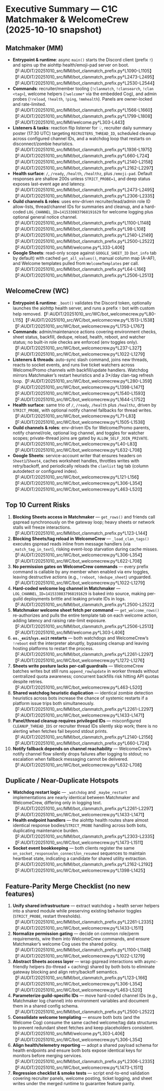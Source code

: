 # Executive Summary — C1C Matchmaker & WelcomeCrew (2025-10-10 snapshot)

## Matchmaker (MM)
- **Entrypoint & runtime**: async `main()` starts the Discord client (prefix `!`) and spins up the aiohttp health/emoji-pad server on boot.【F:AUDIT/20251010_src/MM/bot_clanmatch_prefix.py†L1090-L1105】【F:AUDIT/20251010_src/MM/bot_clanmatch_prefix.py†L2473-L2495】【F:AUDIT/20251010_src/MM/bot_clanmatch_prefix.py†L2530-L2544】
- **Commands**: recruiter/member tooling (`!clanmatch`, `!clansearch`, `!clan <tag>`), welcome helpers (`!welcome*` via the embedded Cog), and admin probes (`!reload`, `!health`, `!ping`, `!mmhealth`). Panels are owner-locked and rate-limited.【F:AUDIT/20251010_src/MM/bot_clanmatch_prefix.py†L1566-L1660】【F:AUDIT/20251010_src/MM/bot_clanmatch_prefix.py†L1799-L1808】【F:AUDIT/20251010_src/MM/welcome.py†L303-L443】
- **Listeners & tasks**: reaction flip listener for 💡, recruiter daily summary poster (17:30 UTC) targeting `RECRUITERS_THREAD_ID`, scheduled cleanup across configured channel IDs, and a watchdog loop that restarts on disconnect/zombie heuristics.【F:AUDIT/20251010_src/MM/bot_clanmatch_prefix.py†L1936-L1975】【F:AUDIT/20251010_src/MM/bot_clanmatch_prefix.py†L660-L724】【F:AUDIT/20251010_src/MM/bot_clanmatch_prefix.py†L2140-L2158】【F:AUDIT/20251010_src/MM/bot_clanmatch_prefix.py†L2162-L2297】
- **Health surface**: `/`, `/ready`, `/health`, `/healthz`, plus `/emoji-pad`. Default responses are shallow 200s unless `STRICT_PROBE=1`, and deep status exposes last-event age and latency.【F:AUDIT/20251010_src/MM/bot_clanmatch_prefix.py†L2473-L2495】【F:AUDIT/20251010_src/MM/bot_clanmatch_prefix.py†L2306-L2335】
- **Guild channels & roles**: uses env-driven recruiter/lead/admin role ID allow-lists, thread/channel IDs for summaries and cleanup, and a hard-coded `LOG_CHANNEL_ID=1415330837968191629` for welcome logging plus optional general notice channel.【F:AUDIT/20251010_src/MM/bot_clanmatch_prefix.py†L1100-L1148】【F:AUDIT/20251010_src/MM/bot_clanmatch_prefix.py†L98-L108】【F:AUDIT/20251010_src/MM/bot_clanmatch_prefix.py†L2140-L2149】【F:AUDIT/20251010_src/MM/bot_clanmatch_prefix.py†L2500-L2522】【F:AUDIT/20251010_src/MM/welcome.py†L333-L406】
- **Google Sheets**: read-only scope against `GOOGLE_SHEET_ID` (`bot_info` tab by default) with cached `get_all_values()`, manual column map (A–AF), and Welcome templates pulled from `WelcomeTemplates` per call.【F:AUDIT/20251010_src/MM/bot_clanmatch_prefix.py†L64-L166】【F:AUDIT/20251010_src/MM/bot_clanmatch_prefix.py†L2506-L2513】

## WelcomeCrew (WC)
- **Entrypoint & runtime**: `_boot()` validates the Discord token, optionally launches the aiohttp health server, and runs a prefix `!` bot with custom help removed.【F:AUDIT/20251010_src/WC/bot_welcomecrew.py†L80-L115】【F:AUDIT/20251010_src/WC/bot_welcomecrew.py†L1513-L1538】【F:AUDIT/20251010_src/WC/bot_welcomecrew.py†L1753-L1767】
- **Commands**: admin/maintenance actions covering environment checks, sheet status, backfill, dedupe, reload, health, reboot, and watcher status; no built-in role checks are enforced (env toggles only).【F:AUDIT/20251010_src/WC/bot_welcomecrew.py†L237-L327】【F:AUDIT/20251010_src/WC/bot_welcomecrew.py†L1022-L1279】
- **Listeners & threads**: auto-sync slash command, joins new threads, reacts to socket events, and runs live ticket watchers across Welcome/Promo channels with backfill/update handlers. Watchdog mirrors Matchmaker’s restart heuristics and a 3×/day clan-tag refresh loop.【F:AUDIT/20251010_src/WC/bot_welcomecrew.py†L280-L359】【F:AUDIT/20251010_src/WC/bot_welcomecrew.py†L1398-L1471】【F:AUDIT/20251010_src/WC/bot_welcomecrew.py†L1540-L1593】【F:AUDIT/20251010_src/WC/bot_welcomecrew.py†L1644-L1752】
- **Health surface**: same trio of `/`, `/ready`, `/health` plus `/healthz`, driven by `STRICT_PROBE`, with optional notify channel fallbacks for thread writes.【F:AUDIT/20251010_src/WC/bot_welcomecrew.py†L71-L83】【F:AUDIT/20251010_src/WC/bot_welcomecrew.py†L1505-L1538】
- **Guild channels & roles**: env-driven IDs for Welcome/Promo parents, notify channel/role, optional log channel, and toggles for watcher scopes; private-thread joins are gated by `ALLOW_SELF_JOIN_PRIVATE`.【F:AUDIT/20251010_src/WC/bot_welcomecrew.py†L40-L83】【F:AUDIT/20251010_src/WC/bot_welcomecrew.py†L632-L708】
- **Google Sheets**: service-account writer that ensures headers on `Sheet1`/`Sheet4`, caches worksheet handles, throttles writes with retry/backoff, and periodically reloads the `clanlist` tag tab (column autodetect or configured index).【F:AUDIT/20251010_src/WC/bot_welcomecrew.py†L121-L156】【F:AUDIT/20251010_src/WC/bot_welcomecrew.py†L306-L354】【F:AUDIT/20251010_src/WC/bot_welcomecrew.py†L463-L520】

## Top 10 Current Risks
1. **Blocking Sheets access in Matchmaker** — `get_rows()` and friends call gspread synchronously on the gateway loop; heavy sheets or network stalls will freeze interactions.【F:AUDIT/20251010_src/MM/bot_clanmatch_prefix.py†L123-L144】
2. **Blocking Sheets/tag reload in WelcomeCrew** — `_load_clan_tags()` executes gspread reads inline from message handlers (via `_match_tag_in_text`), risking event-loop starvation during cache misses.【F:AUDIT/20251010_src/WC/bot_welcomecrew.py†L306-L354】【F:AUDIT/20251010_src/WC/bot_welcomecrew.py†L622-L708】
3. **No permission gates on WelcomeCrew commands** — every prefix command is callable by any member when enabled via env toggles, leaving destructive actions (e.g., `!reboot`, `!dedupe_sheet`) unguarded.【F:AUDIT/20251010_src/WC/bot_welcomecrew.py†L1022-L1279】
4. **Hard-coded welcome log channel in Matchmaker** — `LOG_CHANNEL_ID=1415330837968191629` is baked into source, making per-guild deployments brittle and leaking private IDs in logs.【F:AUDIT/20251010_src/MM/bot_clanmatch_prefix.py†L2500-L2522】
5. **Matchmaker welcome sheet fetch per command** — `get_welcome_rows()` re-authorizes and pulls the entire template tab on each welcome action, adding latency and raising rate-limit exposure.【F:AUDIT/20251010_src/MM/bot_clanmatch_prefix.py†L2506-L2513】【F:AUDIT/20251010_src/MM/welcome.py†L303-L406】
6. **`os._exit`/`sys.exit` restarts** — both watchdogs and WelcomeCrew’s `!reboot` exit the interpreter abruptly, bypassing cleanup and leaving hosting platforms to restart the process.【F:AUDIT/20251010_src/MM/bot_clanmatch_prefix.py†L2261-L2297】【F:AUDIT/20251010_src/WC/bot_welcomecrew.py†L1272-L1276】
7. **Sheets write posture lacks per-call guardrails** — WelcomeCrew batches writes but still runs `append_row`/`update` in worker threads without centralized quota awareness; concurrent backfills risk hitting API quotas despite retries.【F:AUDIT/20251010_src/WC/bot_welcomecrew.py†L463-L520】
8. **Shared watchdog heuristic duplication** — identical zombie detection heuristics across bots increase the chance of systemic restarts if a platform issue trips both simultaneously.【F:AUDIT/20251010_src/MM/bot_clanmatch_prefix.py†L2261-L2297】【F:AUDIT/20251010_src/WC/bot_welcomecrew.py†L1433-L1471】
9. **Panel/thread cleanup requires privileged IDs** — misconfigured `CLEANUP_THREAD_IDS` or recruiter thread IDs silently skip work; there is no alerting when fetches fail beyond stdout prints.【F:AUDIT/20251010_src/MM/bot_clanmatch_prefix.py†L2140-L2156】【F:AUDIT/20251010_src/MM/bot_clanmatch_prefix.py†L660-L724】
10. **Notify fallback depends on channel reachability** — WelcomeCrew’s notify channel flow silently drops failures after logging to stdout; no escalation when fallback messaging cannot be delivered.【F:AUDIT/20251010_src/WC/bot_welcomecrew.py†L632-L708】

## Duplicate / Near-Duplicate Hotspots
- **Watchdog restart logic** — `_watchdog` and `_maybe_restart` implementations are nearly identical between Matchmaker and WelcomeCrew, differing only in logging text.【F:AUDIT/20251010_src/MM/bot_clanmatch_prefix.py†L2261-L2297】【F:AUDIT/20251010_src/WC/bot_welcomecrew.py†L1433-L1471】
- **Health endpoint handlers** — the aiohttp health routes share almost identical response bodies/`STRICT_PROBE` handling across both bots, duplicating maintenance burden.【F:AUDIT/20251010_src/MM/bot_clanmatch_prefix.py†L2303-L2335】【F:AUDIT/20251010_src/WC/bot_welcomecrew.py†L1473-L1511】
- **Socket event bookkeeping** — both clients register the same `on_socket_response`/`on_connect`/`on_resumed` sequences to maintain heartbeat state, indicating a candidate for shared utility extraction.【F:AUDIT/20251010_src/MM/bot_clanmatch_prefix.py†L2162-L2192】【F:AUDIT/20251010_src/WC/bot_welcomecrew.py†L1398-L1425】

## Feature-Parity Merge Checklist (no new features)
1. **Unify shared infrastructure** — extract watchdog + health server helpers into a shared module while preserving existing behavior toggles (`STRICT_PROBE`, restart thresholds).【F:AUDIT/20251010_src/MM/bot_clanmatch_prefix.py†L2261-L2335】【F:AUDIT/20251010_src/WC/bot_welcomecrew.py†L1433-L1511】
2. **Normalize permission gating** — decide on common role/perm requirements, wire them into WelcomeCrew commands, and ensure Matchmaker’s welcome Cog uses the shared policy.【F:AUDIT/20251010_src/MM/bot_clanmatch_prefix.py†L1100-L1148】【F:AUDIT/20251010_src/WC/bot_welcomecrew.py†L1022-L1279】
3. **Abstract Sheets access layer** — wrap gspread interactions with async-friendly helpers (to-thread + caching) shared by both bots to eliminate gateway blocking and align retry/backoff semantics.【F:AUDIT/20251010_src/MM/bot_clanmatch_prefix.py†L123-L166】【F:AUDIT/20251010_src/WC/bot_welcomecrew.py†L306-L354】【F:AUDIT/20251010_src/WC/bot_welcomecrew.py†L463-L520】
4. **Parameterize guild-specific IDs** — move hard-coded channel IDs (e.g., Matchmaker log channel) into environment variables and document them in a shared config schema.【F:AUDIT/20251010_src/MM/bot_clanmatch_prefix.py†L2500-L2522】
5. **Consolidate welcome templating** — ensure both bots (and the Welcome Cog) consume the same cached welcome/tag data structures to prevent redundant sheet fetches and keep placeholders consistent.【F:AUDIT/20251010_src/MM/welcome.py†L303-L406】【F:AUDIT/20251010_src/WC/bot_welcomecrew.py†L306-L354】
6. **Align health/telemetry reporting** — adopt a shared payload schema for health endpoints and ensure both bots expose identical keys for monitors before merging services.【F:AUDIT/20251010_src/MM/bot_clanmatch_prefix.py†L2306-L2335】【F:AUDIT/20251010_src/WC/bot_welcomecrew.py†L1473-L1511】
7. **Regression checklist & smoke tests** — script end-to-end validation covering recruiter panels, welcome posting, ticket logging, and sheet writes under the merged runtime to guarantee feature parity.
